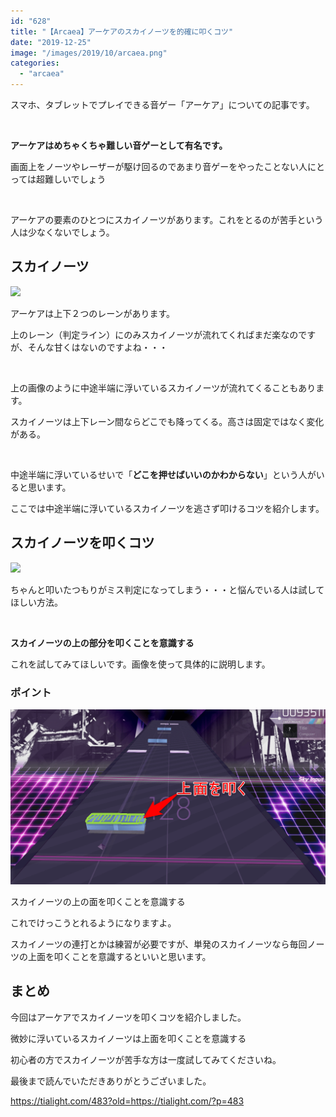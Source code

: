 ```yaml
---
id: "628"
title: "【Arcaea】アーケアのスカイノーツを的確に叩くコツ"
date: "2019-12-25"
image: "/images/2019/10/arcaea.png"
categories: 
  - "arcaea"
---
```


スマホ、タブレットでプレイできる音ゲー「アーケア」についての記事です。

 

**アーケアはめちゃくちゃ難しい音ゲーとして有名です。**

画面上をノーツやレーザーが駆け回るのであまり音ゲーをやったことない人にとっては超難しいでしょう

 

アーケアの要素のひとつにスカイノーツがあります。これをとるのが苦手という人は少なくないでしょう。

## スカイノーツ

![](../../assets/images/2019/12/arcaea_skys.png)

アーケアは上下２つのレーンがあります。

上のレーン（判定ライン）にのみスカイノーツが流れてくればまだ楽なのですが、そんな甘くはないのですよね・・・

 

上の画像のように中途半端に浮いているスカイノーツが流れてくることもあります。

スカイノーツは上下レーン間ならどこでも降ってくる。高さは固定ではなく変化がある。

 

中途半端に浮いているせいで「**どこを押せばいいのかわからない**」という人がいると思います。

ここでは中途半端に浮いているスカイノーツを逃さず叩けるコツを紹介します。

## スカイノーツを叩くコツ

![](../../assets/images/2019/12/question-3d.jpg)

ちゃんと叩いたつもりがミス判定になってしまう・・・と悩んでいる人は試してほしい方法。

 

**スカイノーツの上の部分を叩くことを意識する**

これを試してみてほしいです。画像を使って具体的に説明します。

### ポイント

![アーケア　スカイノーツ　叩き方のコツ](/images/2019/12/arcaea-skynotes-tut.png)

スカイノーツの上の面を叩くことを意識する

これでけっこうとれるようになりますよ。

スカイノーツの連打とかは練習が必要ですが、単発のスカイノーツなら毎回ノーツの上面を叩くことを意識するといいと思います。

## まとめ

今回はアーケアでスカイノーツを叩くコツを紹介しました。

微妙に浮いているスカイノーツは上面を叩くことを意識する

初心者の方でスカイノーツが苦手な方は一度試してみてくださいね。

最後まで読んでいただきありがとうございました。

https://tialight.com/483?old=https://tialight.com/?p=483
